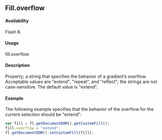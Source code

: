 ## Fill.overflow

#### Availability

Flash 8.

#### Usage

fill.overflow

#### Description

Property; a string that specifies the behavior of a gradient’s overflow. Acceptable values are "extend", "repeat", and
"reflect"; the strings are not case-sensitive. The default value is "extend".

#### Example

The following example specifies that the behavior of the overflow for the current selection should be "extend":

```javascript
var fill = fl.getDocumentDOM().getCustomFill();
fill.overflow = "extend";
fl.getDocumentDOM().setCustomFill(fill);
```